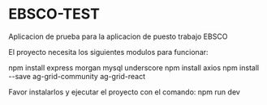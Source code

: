 # EBSCO-TEST
Aplicacion de prueba para la aplicacion de puesto trabajo EBSCO

El proyecto necesita los siguientes modulos para funcionar:

npm install express morgan mysql underscore
npm install axios
npm install --save ag-grid-community ag-grid-react


Favor instalarlos y ejecutar el proyecto con el comando:
npm run dev